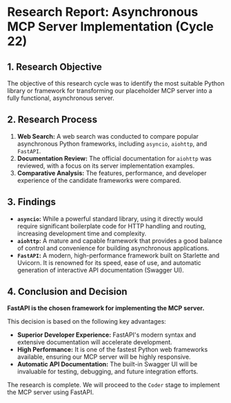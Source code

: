 # Research Report: Asynchronous MCP Server Implementation (Cycle 22)

## 1. Research Objective

The objective of this research cycle was to identify the most suitable Python library or framework for transforming our placeholder MCP server into a fully functional, asynchronous server.

## 2. Research Process

1. **Web Search:** A web search was conducted to compare popular asynchronous Python frameworks, including `asyncio`, `aiohttp`, and `FastAPI`.
2. **Documentation Review:** The official documentation for `aiohttp` was reviewed, with a focus on its server implementation examples.
3. **Comparative Analysis:** The features, performance, and developer experience of the candidate frameworks were compared.

## 3. Findings

- **`asyncio`:** While a powerful standard library, using it directly would require significant boilerplate code for HTTP handling and routing, increasing development time and complexity.
- **`aiohttp`:** A mature and capable framework that provides a good balance of control and convenience for building asynchronous applications.
- **`FastAPI`:** A modern, high-performance framework built on Starlette and Uvicorn. It is renowned for its speed, ease of use, and automatic generation of interactive API documentation (Swagger UI).

## 4. Conclusion and Decision

**FastAPI is the chosen framework for implementing the MCP server.**

This decision is based on the following key advantages:

- **Superior Developer Experience:** FastAPI's modern syntax and extensive documentation will accelerate development.
- **High Performance:** It is one of the fastest Python web frameworks available, ensuring our MCP server will be highly responsive.
- **Automatic API Documentation:** The built-in Swagger UI will be invaluable for testing, debugging, and future integration efforts.

The research is complete. We will proceed to the `Coder` stage to implement the MCP server using FastAPI.
